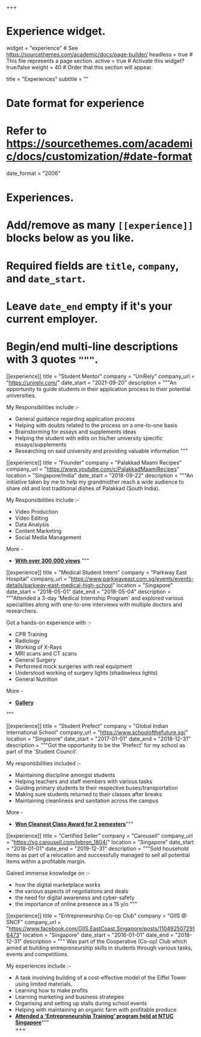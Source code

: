 +++
# Experience widget.
widget = "experience"  # See https://sourcethemes.com/academic/docs/page-builder/
headless = true  # This file represents a page section.
active = true  # Activate this widget? true/false
weight = 40  # Order that this section will appear.

title = "Experiences"
subtitle = ""

# Date format for experience
#   Refer to https://sourcethemes.com/academic/docs/customization/#date-format
date_format = "2006"

# Experiences.
#   Add/remove as many `[[experience]]` blocks below as you like.
#   Required fields are `title`, `company`, and `date_start`.
#   Leave `date_end` empty if it's your current employer.
#   Begin/end multi-line descriptions with 3 quotes `"""`.

[[experience]]
  title = "Student Mentor"
  company = "UniRely"
  company_url = "https://unirely.com/"
  date_start = "2021-09-20"
  description = """An opportunity to guide students in their application process to their potential universities.

  My Responsibilities include :-

  * General guidance regarding application process
  * Helping with doubts related to the process on a one-to-one basis
  * Brainstorming for essays and supplements ideas
  * Helping the student with edits on his/her university specific essays/supplements
  * Researching on said university and providing valuable information
  """

[[experience]]
  title = "Founder"
  company = "Palakkad Maami Recipes"
  company_url = "https://www.youtube.com/c/PalakkadMaamiRecipes"
  location = "Singapore/India"
  date_start = "2018-09-22"
  description = """An initiative taken by me to help my grandmother reach a wide audience to share old and lost traditional dishes of Palakkad (South India).

  My Responsibilities include :-

  * Video Production
  * Video Editing
  * Data Analysis
  * Content Marketing
  * Social Media Management

  More -
  - [**With over 300,000 views**](https://www.youtube.com/c/PalakkadMaamiRecipes/about)
  """

[[experience]]
  title = "Medical Student Intern"
  company = "Parkway East Hospital"
  company_url = "https://www.parkwayeast.com.sg/events/events-details/parkway-east-medical-high-school"
  location = "Singapore"
  date_start = "2018-05-01"
  date_end = "2018-05-04"
  description = """Attended a 3-day 'Medical Internship Program' and explored various specialities
  along with one-to-one interviews with multiple doctors and researchers.

  Got a hands-on experience with :-
  -  CPR Training
  -  Radiology
  -  Working of X-Rays
  -  MRI scans and CT scans
  -  General Surgery
  -  Performed mock surgeries with real equipment
  -  Understood working of surgery lights (shadowless lights)
  -  General Nutrition

  More -
  - [**Gallery**](https://drive.google.com/drive/folders/1J-2TLR8K6RCuCJaN_rNG2jOo4R9plsKG?usp=sharing)


  """

[[experience]]
  title = "Student Prefect"
  company = "Global Indian International School"
  company_url = "https://www.schoolofthefuture.sg/"
  location = "Singapore"
  date_start = "2017-01-01"
  date_end = "2018-12-31"
  description = """Got the opportunity to be the 'Prefect' for my school as part of the 'Student Council'.

  My responsibilities included :-
  - Maintaining discipline amongst students
  - Helping teachers and staff members with various tasks
  - Guiding primary students to their respective buses/transportation
  - Making sure students returned to their classes after breaks
  - Maintaining cleanliness and sanitation across the campus

  More -
  - [**Won Cleanest Class Award for 2 semesters**](https://drive.google.com/file/d/1Pkgrx9wB5hjsLv_Dzw3ZRoQtNeoP1Xr3/view?usp=sharing)"""


[[experience]]
  title = "Certified Seller"
  company = "Carousell"
  company_url = "https://sg.carousell.com/lebron_1804/"
  location = "Singapore"
  date_start = "2018-01-01"
  date_end = "2019-12-31"
  description = """Sold household items as part of a relocation and successfully
  managed to sell all potential items within a profitable margin.

  Gained immense knowledge on :-
  - how the digital marketplace works
  - the various aspects of negotiations and deals
  - the need for digital awareness and cyber-safety
  - the importance of online presence as a 15 y/o """

[[experience]]
  title = "Entrepreneurship Co-op Club"
  company = "GIIS @ SNCF"
  company_url = "https://www.facebook.com/GIIS.EastCoast.Singapore/posts/1104925072916473"
  location = "Singapore"
  date_start = "2016-01-01"
  date_end = "2018-12-31"
  description = """
  Was part of the Cooperative (Co-op) Club which aimed at building entrepreneurship skills in students through various tasks, events and competitions.

My experiences include :-
- A task involving building of a cost-effective model of the Eiffel Tower using limited materials.
- Learning how to make profits
- Learning marketing and business strategies
- Organising and setting up stalls during school events
- Helping with maintaining an organic farm with profitable produce
- [**Attended a 'Entrepreneurship Training' program held at NTUC Singapore**](https://www.facebook.com/GIIS.EastCoast.Singapore/posts/1104925072916473)"""    
+++
